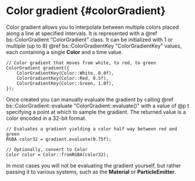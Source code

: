 Color gradient				{#colorGradient}
===============

Color gradient allows you to interpolate between multiple colors placed along a line at specified intervals. It is represented with a @ref bs::ColorGradient "ColorGradient" class. It can be initialized with 1 or multiple (up to 8) @ref bs::ColorGradientKey "ColorGradientKey" values, each containing a single **Color** and a time value.

~~~~~~~~~~~~~{.cpp}
// Color gradient that moves from white, to red, to green
ColorGradient gradient({ 
	ColorGradientKey(Color::White, 0.0f),
	ColorGradientKey(Color::Red, 0.5f),
	ColorGradientKey(Color::Green, 1.0f),
});
~~~~~~~~~~~~~

Once created you can manually evaluate the gradient by calling @ref bs::ColorGradient::evaluate "ColorGradient::evaluate()" with a value of @p t specifying a point at which to sample the gradient. The returned value is a color encoded in a 32-bit format.

~~~~~~~~~~~~~{.cpp}
// Evaluates a gradient yielding a color half way between red and green
RGBA color32 = gradient.evaluate(0.75f);

// Optionally, convert to Color
Color color = Color::fromRGBA(color32);
~~~~~~~~~~~~~

In most cases you will not be evaluating the gradient yourself, but rather passing it to various systems, such as the **Material** or **ParticleEmitter**.